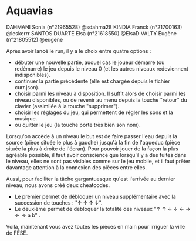 # Aquavias

DAHMANI Sonia       (n°21965528)    @sdahma28
KINDIA Franck       (n°21700163)    @leskerrr
SANTOS DUARTE Elsa  (n°21618550)    @ElsaD
VALTY Eugène        (n°21805512)    @eugene

Après avoir lancé le run, il y a le choix entre quatre options : 
- débuter une nouvelle partie, auquel cas le joueur démarre (ou redémarre) le jeu depuis le niveau 0 (et les autres niveaux redeviennent indisponibles).
- continuer la partie précédente (elle est chargée depuis le fichier curr.json).
- choisir parmi les niveau à disposition. Il suffit alors de choisir parmi les niveau disponibles, ou de revenir au menu depuis la touche "retour" du clavier (assimilée à la touche "supprimer").
- choisir les réglages du jeu, qui permettent de régler les sons et la musique.
- ou quitter le jeu (la touche porte très bien son nom).

Lorsqu'on accède à un niveau le but est de faire passer l'eau depuis la source (pièce située le plus à gauche) jusqu'à la fin de l'aqueduc (pièce située la plus à droite de l'écran). 
Pour pouvoir jouer de la façon la plus agréable possible, il faut avoir conscience que lorsqu'il y a des fuites dans le niveau, elles ne sont pas visibles comme sur le jeu mobile, et il faut prêter davantage attention à la connexion des pièces entre elles.

Aussi, pour faciliter la tâche gargantuesque qu'est l'arrivée au dernier niveau, nous avons créé deux cheatcodes. 
- Le premier permet de débloquer un niveau supplémentaire avec la succession de touches : "↑ ↑ ↑ ↓". 
- Le deuxième permet de debloquer la totalité des niveaux "↑ ↑ ↓ ↓ ← → ← → a b" .

Voilà, maintenant vous avez toutes les pièces en main pour irriguer la ville de FESE.